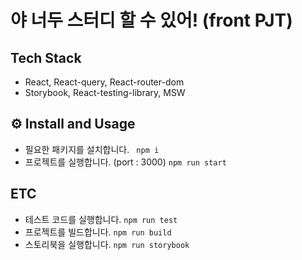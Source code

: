# 야 너두 스터디 할 수 있어! (front PJT)

## Tech Stack
- React, React-query, React-router-dom
- Storybook, React-testing-library, MSW

## ⚙ Install and Usage
- 필요한 패키지를 설치합니다.
``` npm i```
- 프로젝트를 실행합니다. (port : 3000)
``` npm run start ```

## ETC
- 테스트 코드를 실행합니다.
``` npm run test ```
- 프로젝트를 빌드합니다.
``` npm run build ``` 
- 스토리북을 실행합니다.
``` npm run storybook ``` 
